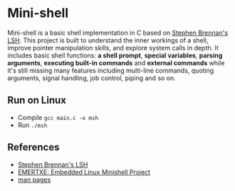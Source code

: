 
# Mini-shell

Mini-shell is a basic shell implementation in C based on [Stephen Brennan's LSH][i]. This project is built to understand the inner workings of a shell, improve pointer manipulation skills, and explore system calls in depth. It includes basic shell functions: **a shell prompt**, **special variables**, **parsing arguments**, **executing built-in commands** and **external commands** while it's still missing many features including multi-line commands, quoting arguments, signal handling, job control, piping and so on.

## Run on Linux

* Compile `gcc main.c -o msh`
* Run `./msh`

## References

* [Stephen Brennan's LSH][i]
* [EMERTXE: Embedded Linux Minishell Project][j]
* [man pages][m]


[i]: https://brennan.io/2015/01/16/write-a-shell-in-c/

[j]: https://www.emertxe.com/embedded-systems/embedded-linux-on-arm/elarm-projects/embedded-linux-minishell-project/

[m]: https://man7.org/linux/man-pages/